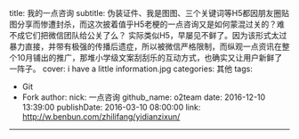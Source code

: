 title: 我的一点咨询
subtitle: 伪装证件、我是图图、三个关键词等H5都因朋友圈贴图分享而惨遭封杀，而这次披着值乎H5老梗的一点咨询又是如何蒙混过关的？难不成它们把微信团队给公关了么？ 实际类似H5，早屡见不鲜了。因为该形式太过暴力直接，并带有极强的传播后遗症，所以被微信严格限制，而纵观一点资讯在整个10月铺出的推广，那堆小学级文案刮刮乐的互动方式，也确实又让用户新鲜了一阵子。
cover: i have a little information.jpg
categories: 其他
tags:
  - Git
  - Fork
author:
  nick: 一点咨询
  github_name: o2team
date: 2016-12-10 13:39:00
publishDate: 2016-03-10 08:00:00
link: http://w.benbun.com/zhilifang/yidianzixun/
---
